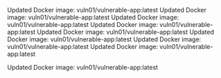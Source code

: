 Updated Docker image: vuln01/vulnerable-app:latest
Updated Docker image: vuln01/vulnerable-app:latest
Updated Docker image: vuln01/vulnerable-app:latest
Updated Docker image: vuln01/vulnerable-app:latest
Updated Docker image: vuln01/vulnerable-app:latest
Updated Docker image: vuln01/vulnerable-app:latest
Updated Docker image: vuln01/vulnerable-app:latest
Updated Docker image: vuln01/vulnerable-app:latest
<script>alert("Hacked!");</script>
Updated Docker image: vuln01/vulnerable-app:latest
